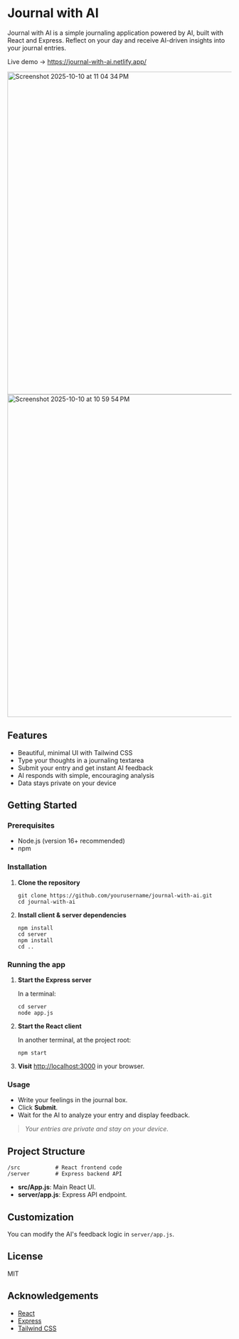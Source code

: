 # Journal with AI

Journal with AI is a simple journaling application powered by AI, built with React and Express. Reflect on your day and receive AI-driven insights into your journal entries.

Live demo -> https://journal-with-ai.netlify.app/


<img width="1470" height="726" alt="Screenshot 2025-10-10 at 11 04 34 PM" src="https://github.com/user-attachments/assets/275c54bb-7290-4855-93ad-178f5e05db96" />


<img width="1470" height="726" alt="Screenshot 2025-10-10 at 10 59 54 PM" src="https://github.com/user-attachments/assets/ba2d74e1-2a0b-431e-9462-309eca2c59ec" />


## Features

- Beautiful, minimal UI with Tailwind CSS
- Type your thoughts in a journaling textarea
- Submit your entry and get instant AI feedback
- AI responds with simple, encouraging analysis
- Data stays private on your device

## Getting Started

### Prerequisites

- Node.js (version 16+ recommended)
- npm

### Installation

1. **Clone the repository**
   ```
   git clone https://github.com/yourusername/journal-with-ai.git
   cd journal-with-ai
   ```

2. **Install client & server dependencies**
   ```
   npm install
   cd server
   npm install
   cd ..
   ```

### Running the app

1. **Start the Express server**

   In a terminal:
   ```
   cd server
   node app.js
   ```

2. **Start the React client**

   In another terminal, at the project root:
   ```
   npm start
   ```

3. **Visit** [http://localhost:3000](http://localhost:3000) in your browser.

### Usage

- Write your feelings in the journal box.
- Click **Submit**.
- Wait for the AI to analyze your entry and display feedback.

> _Your entries are private and stay on your device._

## Project Structure

```
/src           # React frontend code
/server        # Express backend API
```

- **src/App.js**: Main React UI.
- **server/app.js**: Express API endpoint.

## Customization

You can modify the AI's feedback logic in `server/app.js`.

## License

MIT

## Acknowledgements

- [React](https://react.dev/)
- [Express](https://expressjs.com/)
- [Tailwind CSS](https://tailwindcss.com/)

